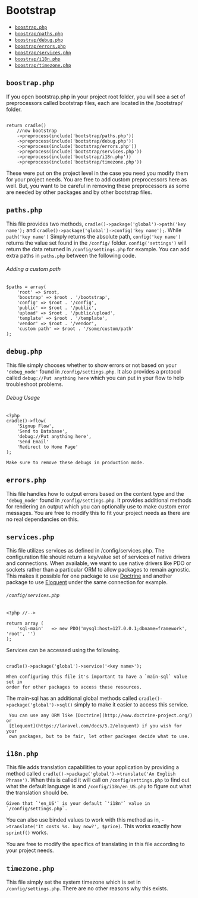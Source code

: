 # Bootstrap
 - [`boostrap.php`](#boostrap)
 - [`boostrap/paths.php`](#paths)
 - [`boostrap/debug.php`](#debug)
 - [`boostrap/errors.php`](#errors)
 - [`boostrap/services.php`](#services)
 - [`boostrap/i18n.php`](#i18n)
 - [`boostrap/timezone.php`](#timezone)

<a name="boostrap"></a>
## `boostrap.php`

If you open bootstrap.php in your project root folder, you will see a set of preprocessors called bootstrap files, each are located in the /bootstrap/ folder.

```

return cradle()
	//now bootstrap
	->preprocess(include('bootstrap/paths.php'))
	->preprocess(include('bootstrap/debug.php'))
	->preprocess(include('bootstrap/errors.php'))
	->preprocess(include('bootstrap/services.php'))
	->preprocess(include('bootstrap/i18n.php'))
	->preprocess(include('bootstrap/timezone.php'))

```

These were put on the project level in the case you need you modify them for
your project needs. You are free to add custom preprocessors here as well.
But, you want to be careful in removing these preprocessors as some are needed
by other packages and by other bootstrap files.

<a name="boostrap"></a>
## `paths.php`

This file provides two methods, `cradle()->package('global')->path('key name');`
and `cradle()->package('global')->config('key name');`. While `path('key name')`
Simply returns the absolute path, `config('key name')` returns the value set
found in the `/config/` folder. `config('settings')` will return the data
returned in `/config/settings.php` for example. You can add extra paths
in `paths.php` between the following code.

###### Adding a custom path
```
$paths = array(
    'root' => $root,
    'boostrap' => $root . '/bootstrap',
    'config' => $root . '/config',
    'public' => $root . '/public',
    'upload' => $root . '/public/upload',
    'template' => $root . '/template',
    'vendor' => $root . '/vendor',
    'custom path' => $root . '/some/custom/path'
);

```

<a name="boostrap"></a>
## `debug.php`

This file simply chooses whether to show errors or not based on your
`'debug_mode'` found in `/config/settings.php`. It also provides a protocol
called `debug://Put anything here` which you can put in your flow to help
troubleshoot problems.

###### Debug Usage
```
<?php
cradle()->flow(
	'Signup Flow',
    'Send to Database',
    'debug://Put anything here',
    'Send Email'
    'Redirect to Home Page'
);

```

```warning
Make sure to remove these debugs in production mode.
```

<a name="boostrap"></a>
## `errors.php`

This file handles how to output errors based on the content type and the
`'debug_mode'` found in `/config/settings.php`. It provides additional
methods for rendering an output which you can optionally use to make custom
error messages. You are free to modify this to fit your project needs as
there are no real dependancies on this.

<a name="boostrap"></a>
## `services.php`

This file utilizes services as defined in /config/services.php. The
configuration file should return a key/value set of services of native
drivers and connections. When available, we want to use native drivers
like PDO or sockets rather than a particular ORM to allow packages to
remain agnostic. This makes it possible for one package to use
[Doctrine](http://www.doctrine-project.org/) and another package to use
[Eloquent](https://laravel.com/docs/5.2/eloquent) under the same connection
for example.

###### `/config/services.php`

```
<?php //-->

return array (
	'sql-main' 	 => new PDO('mysql:host=127.0.0.1;dbname=framework', 'root', '')
);

```

Services can be accessed using the following.

```

cradle()->package('global')->service('<key name>');

```

```warning
When configuring this file it's important to have a `main-sql` value set in
order for other packages to access these resources.
```

The main-sql has an additional global methods called
`cradle()->package('global')->sql()` simply to make it easier to access this
service.

```info
 You can use any ORM like [Doctrine](http://www.doctrine-project.org/) or
 [Eloquent](https://laravel.com/docs/5.2/eloquent) if you wish for your
 own packages, but to be fair, let other packages decide what to use.
```

<a name="boostrap"></a>
## `i18n.php`

This file adds translation capabilities to your application by providing
a method called `cradle()->package('global')->translate('An English Phrase')`.
When this is called it will call on `/config/settings.php` to find out what
the default language is and `/config/i18n/en_US.php` to figure out what the
translation should be.

```info
Given that `'en_US'` is your default `'i18n'` value in `/config/settings.php`.
```

You can also use binded values to work with this method as in,
`->translate('It costs %s. buy now?', $price)`. This works exactly how
`sprintf()` works.

You are free to modify the specifics of translating in this file according to
your project needs.

<a name="boostrap"></a>
## `timezone.php`

This file simply set the system timezone which is set in
`/config/settings.php`. There are no other reasons why this exists.
